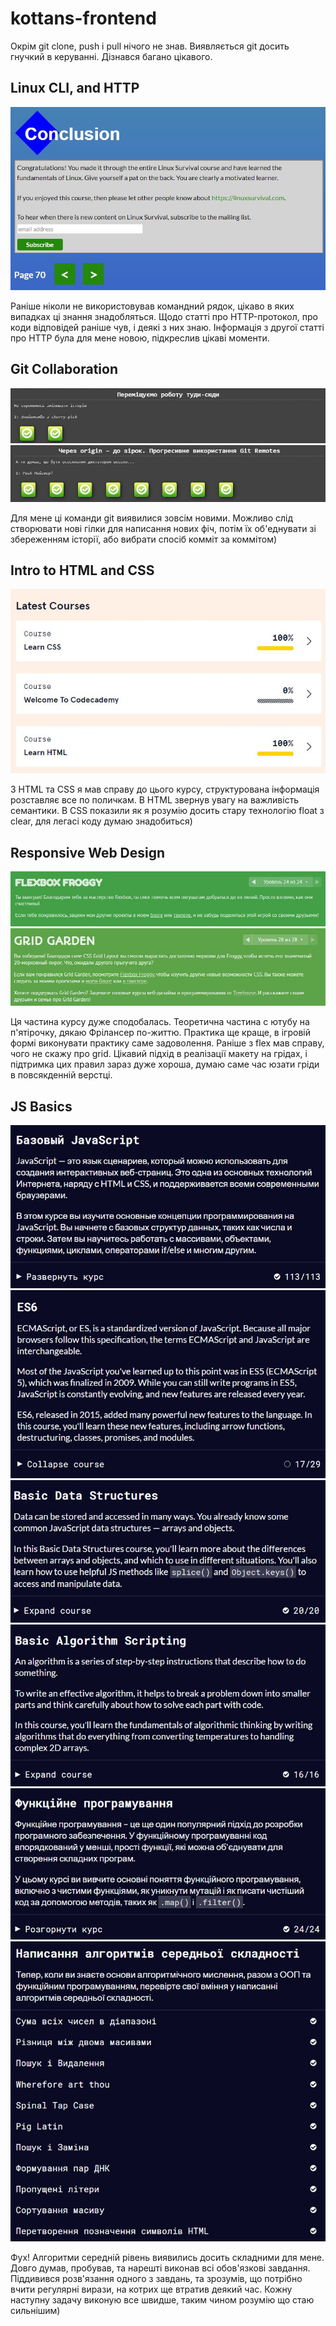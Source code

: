 # kottans-frontend

Окрім git clone, push і pull нічого не знав. Виявляється git досить гнучкий в керуванні. Дізнався багано цікавого.

## Linux CLI, and HTTP

![Image text](https://github.com/igarok88/kottans-frontend/blob/main/task_linux_cli/LinuxSurvivalFinish.jpg)

Раніше ніколи не використовував командний рядок, цікаво в яких випадках ці знання знадобляться. Щодо статті про HTTP-протокол, про коди відповідей раніше чув, і деякі з них знаю. Інформація з другої статті про HTTP була для мене новою, підкреслив цікаві моменти.

## Git Collaboration

![Image text](https://github.com/igarok88/kottans-frontend/blob/main/task_git_collaboration/Screenshot_1.jpg)
![Image text](https://github.com/igarok88/kottans-frontend/blob/main/task_git_collaboration/Screenshot_2.jpg)

Для мене ці команди git виявилися зовсім новими. Можливо слід створювати нові гілки для написання нових фіч, потім їх об'еднувати зі збереженням історії, або вибрати спосіб комміт за коммітом)

## Intro to HTML and CSS

![Image text](https://github.com/igarok88/kottans-frontend/blob/main/task_html_css_intro/Screenshot_1.jpg)

З HTML та CSS я мав справу до цього курсу, структурована інформація розставляє все по поличкам. В HTML звернув увагу на важливість семантики. В СSS показили як я розумію досить стару технологію float з clear, для легасі коду думаю знадобиться)

## Responsive Web Design

![Image text](https://github.com/igarok88/kottans-frontend/blob/main/task_responsive_web_design/Screenshot_1.jpg)
![Image text](https://github.com/igarok88/kottans-frontend/blob/main/task_responsive_web_design/Screenshot_2.jpg)

Ця частина курсу дуже сподобалась. Теоретична частина с ютубу на п'ятірочку, дякаю Фрілансер по-життю. Практика ще краще, в ігровій формі виконувати практику саме задоволення. Раніше з flex мав справу, чого не скажу про grid. Цікавий підхід в реалізації макету на грідах, і підтримка цих правил зараз дуже хороша, думаю саме час юзати гріди в повсякденній верстці.

## JS Basics

![Image text](https://github.com/igarok88/kottans-frontend/blob/main/task_js_basics/1.jpg)
![Image text](https://github.com/igarok88/kottans-frontend/blob/main/task_js_basics/2.jpg)
![Image text](https://github.com/igarok88/kottans-frontend/blob/main/task_js_basics/3.jpg)
![Image text](https://github.com/igarok88/kottans-frontend/blob/main/task_js_basics/4.jpg)
![Image text](https://github.com/igarok88/kottans-frontend/blob/main/task_js_basics/5.jpg)
![Image text](https://github.com/igarok88/kottans-frontend/blob/main/task_js_basics/6.jpg)

Фух! Алгоритми середній рівень виявились досить складними для мене. Довго думав, пробував, та нарешті виконав всі обов'язкові завдання. Піддивився розв'язання одного з завдань, та зрозумів, що потрібно вчити регулярні вирази, на котрих ще втратив деякий час. Кожну наступну задачу виконую все швидше, таким чином розумію що стаю сильнішим)

